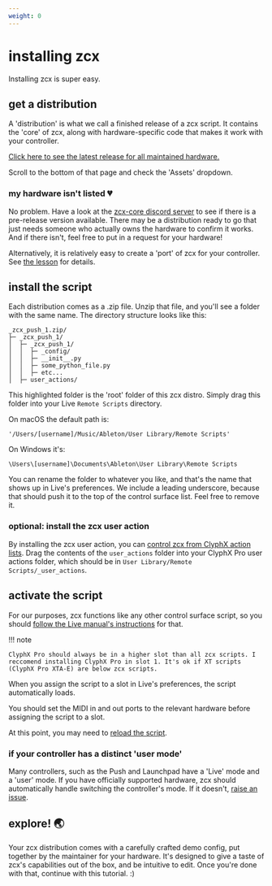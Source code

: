 ```yaml
---
weight: 0
---
```


# installing zcx

Installing zcx is super easy.

## get a distribution

A 'distribution' is what we call a finished release of a zcx script. It contains the 'core' of zcx, along with hardware-specific code that makes it work with your controller. 

[Click here to see the latest release for all maintained hardware.](https://www.github.com/odisfm/zcx-core/releases/latest)

Scroll to the bottom of that page and check the 'Assets' dropdown.

### my hardware isn't listed 💔

No problem. Have a look at the [zcx-core discord server](https://discord.zcxcore.com) to see if there is a pre-release version available. There may be a distribution ready to go that just needs someone who actually owns the hardware to confirm it works. And if there isn't, feel free to put in a request for your hardware!

Alternatively, it is relatively easy to create a 'port' of zcx for your controller.
See [the lesson](/lessons/porting) for details.

## install the script

Each distribution comes as a .zip file. Unzip that file, and you'll see a folder with the same name. The directory structure looks like this:

``` hl_lines="3"
_zcx_push_1.zip/
├─ _zcx_push_1/
│  ├─ _zcx_push_1/
│  │  ├─ _config/
│  │  ├─ __init__.py
│  │  ├─ some_python_file.py
│  │  ├─ etc...
│  ├─ user_actions/

```

This highlighted folder is the 'root' folder of this zcx distro. 
Simply drag this folder into your Live `Remote Scripts` directory.

On macOS the default path is:

`'/Users/[username]/Music/Ableton/User Library/Remote Scripts'`

On Windows it's:

`\Users\[username]\Documents\Ableton\User Library\Remote Scripts`

You can rename the folder to whatever you like, and that's the name that shows up in Live's preferences. We include a leading underscore, because that should push it to the top of the control surface list. Feel free to remove it.

### optional: install the zcx user action

By installing the zcx user action, you can [control zcx from ClyphX action lists](/lessons/zcx-user-action).
Drag the contents of the `user_actions` folder into your ClyphX Pro user actions folder, which should be in `User Library/Remote Scripts/_user_actions`.

## activate the script

For our purposes, zcx functions like any other control surface script, so you should [follow the Live manual's instructions](https://help.ableton.com/hc/en-us/articles/209072009-Installing-third-party-remote-scripts) for that.

!!! note

    ClyphX Pro should always be in a higher slot than all zcx scripts. I reccomend installing ClyphX Pro in slot 1. It's ok if XT scripts (ClyphX Pro XTA-E) are below zcx scripts.

When you assign the script to a slot in Live's preferences, the script automatically loads.

You should set the MIDI in and out ports to the relevant hardware before assigning the script to a slot.

At this point, you may need to [reload the script](/lessons/reloading-control-surfaces).

### if your controller has a distinct 'user mode'

Many controllers, such as the Push and Launchpad have a 'Live' mode and a 'user' mode. If you have officially supported hardware, zcx should automatically handle switching the controller's mode. If it doesn't, [raise an issue](/docs/lessons/reporting-bugs.md).

## explore! 🌏

Your zcx distribution comes with a carefully crafted demo config, put together by the maintainer for your hardware. It's designed to give a taste of zcx's capabilities out of the box, and be intuitive to edit. Once you're done with that, continue with this tutorial. :)
